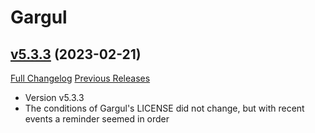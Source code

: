 # Gargul

## [v5.3.3](https://github.com/papa-smurf/Gargul/tree/v5.3.3) (2023-02-21)
[Full Changelog](https://github.com/papa-smurf/Gargul/compare/v5.3.2...v5.3.3) [Previous Releases](https://github.com/papa-smurf/Gargul/releases)

- Version v5.3.3  
- The conditions of Gargul's LICENSE did not change, but with recent events a reminder seemed in order  
